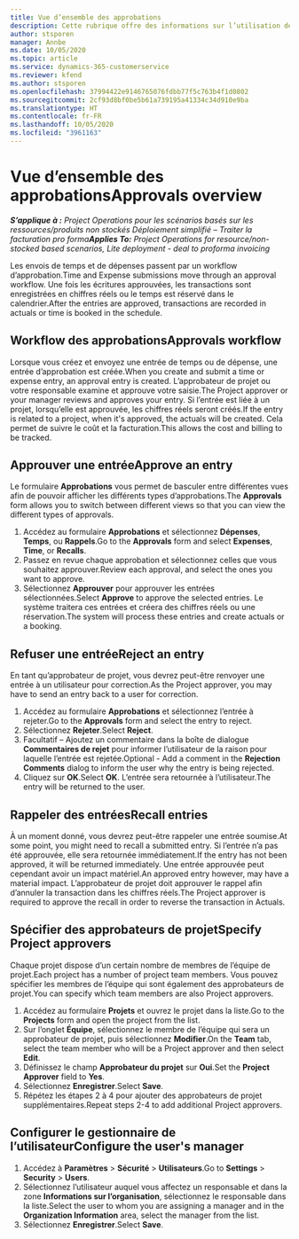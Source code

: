 ```yaml
---
title: Vue d’ensemble des approbations
description: Cette rubrique offre des informations sur l’utilisation des approbations dans Project Operations.
author: stsporen
manager: Annbe
ms.date: 10/05/2020
ms.topic: article
ms.service: dynamics-365-customerservice
ms.reviewer: kfend
ms.author: stsporen
ms.openlocfilehash: 37994422e9146765076fdbb77f5c763b4f1d0802
ms.sourcegitcommit: 2cf93d8bf0be5b61a739195a41334c34d910e9ba
ms.translationtype: HT
ms.contentlocale: fr-FR
ms.lasthandoff: 10/05/2020
ms.locfileid: "3961163"
---
```

# <a name="approvals-overview"></a><span data-ttu-id="8d315-103">Vue d’ensemble des approbations</span><span class="sxs-lookup"><span data-stu-id="8d315-103">Approvals overview</span></span>

<span data-ttu-id="8d315-104">_**S’applique à :** Project Operations pour les scénarios basés sur les ressources/produits non stockés Déploiement simplifié – Traiter la facturation pro forma_</span><span class="sxs-lookup"><span data-stu-id="8d315-104">_**Applies To:** Project Operations for resource/non-stocked based scenarios, Lite deployment - deal to proforma invoicing_</span></span>

<span data-ttu-id="8d315-105">Les envois de temps et de dépenses passent par un workflow d’approbation.</span><span class="sxs-lookup"><span data-stu-id="8d315-105">Time and Expense submissions move through an approval workflow.</span></span> <span data-ttu-id="8d315-106">Une fois les écritures approuvées, les transactions sont enregistrées en chiffres réels ou le temps est réservé dans le calendrier.</span><span class="sxs-lookup"><span data-stu-id="8d315-106">After the entries are approved, transactions are recorded in actuals or time is booked in the schedule.</span></span>

## <a name="approvals-workflow"></a><span data-ttu-id="8d315-107">Workflow des approbations</span><span class="sxs-lookup"><span data-stu-id="8d315-107">Approvals workflow</span></span>
<span data-ttu-id="8d315-108">Lorsque vous créez et envoyez une entrée de temps ou de dépense, une entrée d’approbation est créée.</span><span class="sxs-lookup"><span data-stu-id="8d315-108">When you create and submit a time or expense entry, an approval entry is created.</span></span> <span data-ttu-id="8d315-109">L’approbateur de projet ou votre responsable examine et approuve votre saisie.</span><span class="sxs-lookup"><span data-stu-id="8d315-109">The Project approver or your manager reviews and approves your entry.</span></span> <span data-ttu-id="8d315-110">Si l’entrée est liée à un projet, lorsqu’elle est approuvée, les chiffres réels seront créés.</span><span class="sxs-lookup"><span data-stu-id="8d315-110">If the entry is related to a project, when it's approved, the actuals will be created.</span></span> <span data-ttu-id="8d315-111">Cela permet de suivre le coût et la facturation.</span><span class="sxs-lookup"><span data-stu-id="8d315-111">This allows the cost and billing to be tracked.</span></span> 

## <a name="approve-an-entry"></a><span data-ttu-id="8d315-112">Approuver une entrée</span><span class="sxs-lookup"><span data-stu-id="8d315-112">Approve an entry</span></span>
<span data-ttu-id="8d315-113">Le formulaire **Approbations** vous permet de basculer entre différentes vues afin de pouvoir afficher les différents types d’approbations.</span><span class="sxs-lookup"><span data-stu-id="8d315-113">The **Approvals** form allows you to switch between different views so that you can view the different types of approvals.</span></span>
  
1. <span data-ttu-id="8d315-114">Accédez au formulaire **Approbations** et sélectionnez **Dépenses**, **Temps**, ou **Rappels**.</span><span class="sxs-lookup"><span data-stu-id="8d315-114">Go to the **Approvals** form and select **Expenses**, **Time**, or **Recalls**.</span></span>
2. <span data-ttu-id="8d315-115">Passez en revue chaque approbation et sélectionnez celles que vous souhaitez approuver.</span><span class="sxs-lookup"><span data-stu-id="8d315-115">Review each approval, and select the ones you want to approve.</span></span>
3. <span data-ttu-id="8d315-116">Sélectionnez **Approuver** pour approuver les entrées sélectionnées.</span><span class="sxs-lookup"><span data-stu-id="8d315-116">Select **Approve** to approve the selected entries.</span></span>
<span data-ttu-id="8d315-117">Le système traitera ces entrées et créera des chiffres réels ou une réservation.</span><span class="sxs-lookup"><span data-stu-id="8d315-117">The system will process these entries and create actuals or a booking.</span></span>

## <a name="reject-an-entry"></a><span data-ttu-id="8d315-118">Refuser une entrée</span><span class="sxs-lookup"><span data-stu-id="8d315-118">Reject an entry</span></span>
<span data-ttu-id="8d315-119">En tant qu’approbateur de projet, vous devrez peut-être renvoyer une entrée à un utilisateur pour correction.</span><span class="sxs-lookup"><span data-stu-id="8d315-119">As the Project approver, you may have to send an entry back to a user for correction.</span></span>
  
1. <span data-ttu-id="8d315-120">Accédez au formulaire **Approbations** et sélectionnez l’entrée à rejeter.</span><span class="sxs-lookup"><span data-stu-id="8d315-120">Go to the **Approvals** form and select the entry to reject.</span></span> 
2. <span data-ttu-id="8d315-121">Sélectionnez **Rejeter**.</span><span class="sxs-lookup"><span data-stu-id="8d315-121">Select **Reject**.</span></span>
3. <span data-ttu-id="8d315-122">Facultatif – Ajoutez un commentaire dans la boîte de dialogue **Commentaires de rejet** pour informer l’utilisateur de la raison pour laquelle l’entrée est rejetée.</span><span class="sxs-lookup"><span data-stu-id="8d315-122">Optional - Add a comment in the **Rejection Comments** dialog to inform the user why the entry is being rejected.</span></span>
4. <span data-ttu-id="8d315-123">Cliquez sur **OK**.</span><span class="sxs-lookup"><span data-stu-id="8d315-123">Select **OK**.</span></span> <span data-ttu-id="8d315-124">L’entrée sera retournée à l’utilisateur.</span><span class="sxs-lookup"><span data-stu-id="8d315-124">The entry will be returned to the user.</span></span>
  
## <a name="recall-entries"></a><span data-ttu-id="8d315-125">Rappeler des entrées</span><span class="sxs-lookup"><span data-stu-id="8d315-125">Recall entries</span></span>
<span data-ttu-id="8d315-126">À un moment donné, vous devrez peut-être rappeler une entrée soumise.</span><span class="sxs-lookup"><span data-stu-id="8d315-126">At some point, you might need to recall a submitted entry.</span></span> <span data-ttu-id="8d315-127">Si l’entrée n’a pas été approuvée, elle sera retournée immédiatement.</span><span class="sxs-lookup"><span data-stu-id="8d315-127">If the entry has not been approved, it will be returned immediately.</span></span> <span data-ttu-id="8d315-128">Une entrée approuvée peut cependant avoir un impact matériel.</span><span class="sxs-lookup"><span data-stu-id="8d315-128">An approved entry however, may have a material impact.</span></span> <span data-ttu-id="8d315-129">L’approbateur de projet doit approuver le rappel afin d’annuler la transaction dans les chiffres réels.</span><span class="sxs-lookup"><span data-stu-id="8d315-129">The Project approver is required to approve the recall in order to reverse the transaction in Actuals.</span></span>

## <a name="specify-project-approvers"></a><span data-ttu-id="8d315-130">Spécifier des approbateurs de projet</span><span class="sxs-lookup"><span data-stu-id="8d315-130">Specify Project approvers</span></span>
<span data-ttu-id="8d315-131">Chaque projet dispose d’un certain nombre de membres de l’équipe de projet.</span><span class="sxs-lookup"><span data-stu-id="8d315-131">Each project has a number of project team members.</span></span> <span data-ttu-id="8d315-132">Vous pouvez spécifier les membres de l’équipe qui sont également des approbateurs de projet.</span><span class="sxs-lookup"><span data-stu-id="8d315-132">You can specify which team members are also Project approvers.</span></span>

1. <span data-ttu-id="8d315-133">Accédez au formulaire **Projets** et ouvrez le projet dans la liste.</span><span class="sxs-lookup"><span data-stu-id="8d315-133">Go to the **Projects** form and open the project from the list.</span></span>
2. <span data-ttu-id="8d315-134">Sur l’onglet **Équipe**, sélectionnez le membre de l’équipe qui sera un approbateur de projet, puis sélectionnez **Modifier**.</span><span class="sxs-lookup"><span data-stu-id="8d315-134">On the **Team** tab, select the team member who will be a Project approver and then select **Edit**.</span></span>
3. <span data-ttu-id="8d315-135">Définissez le champ **Approbateur du projet** sur **Oui**.</span><span class="sxs-lookup"><span data-stu-id="8d315-135">Set the **Project Approver** field to **Yes**.</span></span>
4. <span data-ttu-id="8d315-136">Sélectionnez **Enregistrer**.</span><span class="sxs-lookup"><span data-stu-id="8d315-136">Select **Save**.</span></span>
5. <span data-ttu-id="8d315-137">Répétez les étapes 2 à 4 pour ajouter des approbateurs de projet supplémentaires.</span><span class="sxs-lookup"><span data-stu-id="8d315-137">Repeat steps 2-4 to add additional Project approvers.</span></span>

## <a name="configure-the-users-manager"></a><span data-ttu-id="8d315-138">Configurer le gestionnaire de l’utilisateur</span><span class="sxs-lookup"><span data-stu-id="8d315-138">Configure the user's manager</span></span>

1. <span data-ttu-id="8d315-139">Accédez à **Paramètres** > **Sécurité** > **Utilisateurs**.</span><span class="sxs-lookup"><span data-stu-id="8d315-139">Go to **Settings** > **Security** > **Users**.</span></span>
2. <span data-ttu-id="8d315-140">Sélectionnez l’utilisateur auquel vous affectez un responsable et dans la zone **Informations sur l’organisation**, sélectionnez le responsable dans la liste.</span><span class="sxs-lookup"><span data-stu-id="8d315-140">Select the user to whom you are assigning a manager and in the **Organization Information** area, select the manager from the list.</span></span> 
3. <span data-ttu-id="8d315-141">Sélectionnez **Enregistrer**.</span><span class="sxs-lookup"><span data-stu-id="8d315-141">Select **Save**.</span></span>


